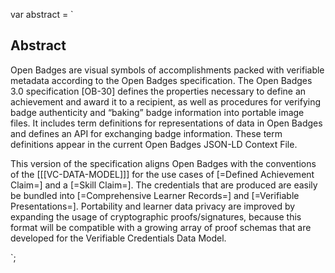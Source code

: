 var abstract = `

## Abstract

Open Badges are visual symbols of accomplishments packed with verifiable metadata according to the Open Badges specification. The Open Badges 3.0 specification [OB-30] defines the properties necessary to define an achievement and award it to a recipient, as well as procedures for verifying badge authenticity and “baking” badge information into portable image files. It includes term definitions for representations of data in Open Badges and defines an API for exchanging badge information. These term definitions appear in the current Open Badges JSON-LD Context File.

This version of the specification aligns Open Badges with the conventions of the [[[VC-DATA-MODEL]]] for the use cases of [=Defined Achievement Claim=] and a [=Skill Claim=]. The credentials that are produced are easily be bundled into [=Comprehensive Learner Records=] and [=Verifiable Presentations=]. Portability and learner data privacy are improved by expanding the usage of cryptographic proofs/signatures, because this format will be compatible with a growing array of proof schemas that are developed for the Verifiable Credentials Data Model.

`;